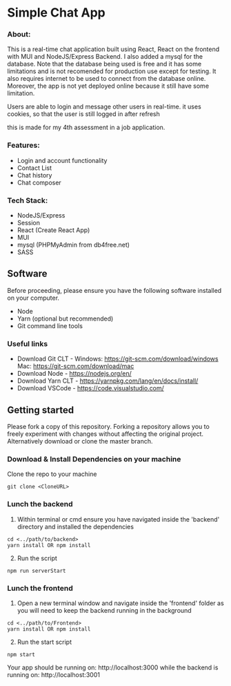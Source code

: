 # Simple Chat App

### About:

This is a real-time chat application built using React, React on the frontend with MUI and NodeJS/Express Backend. I also added a mysql for the database.
Note that the database being used is free and it has some limitations and is not recomended for production use except for testing.
It also requires internet to be used to connect from the database online.
Moreover, the app is not yet deployed online because it still have some limitation.

Users are able to login and message other users in real-time.
it uses cookies, so that the user is still logged in after refresh

this is made for my 4th assessment in a job application.

### Features:
*	Login and account functionality
*	Contact List 
*	Chat history
*	Chat composer 


### Tech Stack:

* NodeJS/Express
* Session
* React (Create React App)
* MUI
* mysql (PHPMyAdmin from db4free.net) 
* SASS

## Software 

Before proceeding, please ensure you have the following software installed on your computer.

* Node
* Yarn (optional but recommended)
* Git command line tools

### Useful links

* Download Git CLT - Windows: https://git-scm.com/download/windows Mac: https://git-scm.com/download/mac
* Download Node - https://nodejs.org/en/
* Download Yarn CLT - https://yarnpkg.com/lang/en/docs/install/
* Download VSCode - https://code.visualstudio.com/

## Getting started

Please fork a copy of this repository. Forking a repository allows you to freely experiment with changes without affecting the original project. Alternatively download or clone the master branch.

### Download & Install Dependencies on your machine 

Clone the repo to your machine 

```
git clone <CloneURL>
```

### Lunch the backend

1)	Within terminal or cmd ensure you have navigated inside the 'backend' directory and installed the dependencies

```
cd <../path/to/backend> 
yarn install OR npm install
```

2) Run the script

``` 
npm run serverStart
```

### Lunch the frontend

1) Open a new terminal window and navigate inside the 'frontend' folder as you will need to keep the backend running in the background

```
cd <../path/to/Frontend> 
yarn install OR npm install
```

2) Run the start script

``` 
npm start
```

Your app should be running on: http://localhost:3000
while the backend is running on: http://localhost:3001
